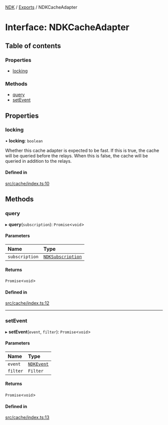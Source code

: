[NDK](../README.md) / [Exports](../modules.md) / NDKCacheAdapter

# Interface: NDKCacheAdapter

## Table of contents

### Properties

- [locking](NDKCacheAdapter.md#locking)

### Methods

- [query](NDKCacheAdapter.md#query)
- [setEvent](NDKCacheAdapter.md#setevent)

## Properties

### locking

• **locking**: `boolean`

Whether this cache adapter is expected to be fast.
If this is true, the cache will be queried before the relays.
When this is false, the cache will be queried in addition to the relays.

#### Defined in

[src/cache/index.ts:10](https://github.com/nostr-dev-kit/ndk/blob/4e41494/src/cache/index.ts#L10)

## Methods

### query

▸ **query**(`subscription`): `Promise`<`void`\>

#### Parameters

| Name | Type |
| :------ | :------ |
| `subscription` | [`NDKSubscription`](../classes/NDKSubscription.md) |

#### Returns

`Promise`<`void`\>

#### Defined in

[src/cache/index.ts:12](https://github.com/nostr-dev-kit/ndk/blob/4e41494/src/cache/index.ts#L12)

___

### setEvent

▸ **setEvent**(`event`, `filter`): `Promise`<`void`\>

#### Parameters

| Name | Type |
| :------ | :------ |
| `event` | [`NDKEvent`](../classes/NDKEvent.md) |
| `filter` | `Filter` |

#### Returns

`Promise`<`void`\>

#### Defined in

[src/cache/index.ts:13](https://github.com/nostr-dev-kit/ndk/blob/4e41494/src/cache/index.ts#L13)
